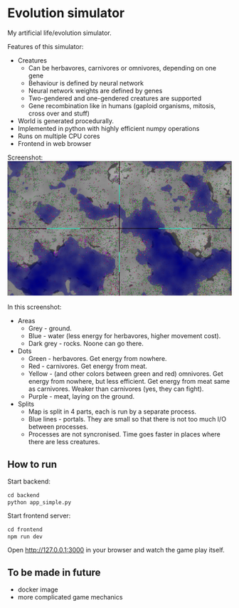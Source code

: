 # Evolution simulator

My artificial life/evolution simulator.

Features of this simulator:
* Creatures
    * Can be herbavores, carnivores or omnivores, depending on one gene
    * Behaviour is defined by neural network
    * Neural network weights are defined by genes
    * Two-gendered and one-gendered creatures are supported
    * Gene recombination like in humans (gaploid organisms, mitosis, cross over and stuff)
* World is generated procedurally.
* Implemented in python with highly efficient numpy operations
* Runs on multiple CPU cores
* Frontend in web browser

Screenshot:
![](example.png)

In this screenshot:
* Areas
    * Grey - ground.
    * Blue - water (less energy for herbavores, higher movement cost).
    * Dark grey - rocks. Noone can go there.
* Dots
    * Green - herbavores. Get energy from nowhere.
    * Red - carnivores. Get energy from meat.
    * Yellow - (and other colors between green and red) omnivores. Get energy from nowhere, but less efficient. Get energy from meat same as carnivores. Weaker than carnivores (yes, they can fight).
    * Purple - meat, laying on the ground.
* Splits
    * Map is split in 4 parts, each is run by a separate process.
    * Blue lines - portals. They are small so that there is not too much I/O between processes.
    * Processes are not syncronised. Time goes faster in places where there are less creatures.

## How to run
Start backend:

```
cd backend
python app_simple.py
```

Start frontend server:

```
cd frontend
npm run dev
```

Open http://127.0.0.1:3000 in your browser and watch the game play itself.

## To be made in future
* docker image
* more complicated game mechanics